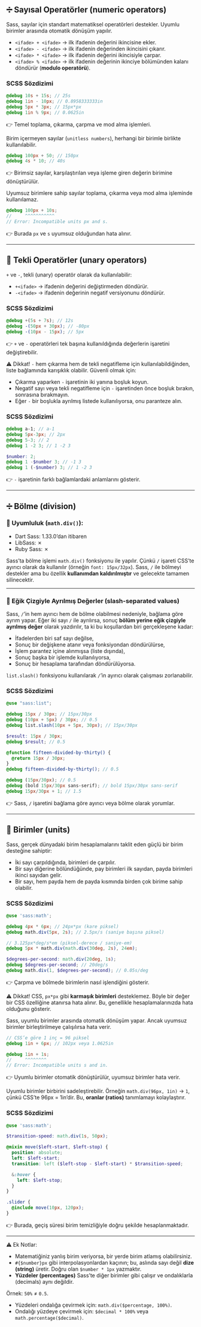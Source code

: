 ## ➗ Sayısal Operatörler (numeric operators)

Sass, sayılar için standart matematiksel operatörleri destekler. Uyumlu birimler arasında otomatik dönüşüm yapılır.

* `<ifade> + <ifade>` → ilk ifadenin değerini ikincisine ekler.
* `<ifade> - <ifade>` → ilk ifadenin değerinden ikincisini çıkarır.
* `<ifade> * <ifade>` → ilk ifadenin değerini ikincisiyle çarpar.
* `<ifade> % <ifade>` → ilk ifadenin değerinin ikinciye bölümünden kalanı döndürür (**modulo operatörü**).

### SCSS Sözdizimi

```scss
@debug 10s + 15s; // 25s
@debug 1in - 10px; // 0.8958333333in
@debug 5px * 3px; // 15px*px
@debug 1in % 9px; // 0.0625in
```

👉 Temel toplama, çıkarma, çarpma ve mod alma işlemleri.

Birim içermeyen sayılar (`unitless numbers`), herhangi bir birimle birlikte kullanılabilir.

```scss
@debug 100px + 50; // 150px
@debug 4s * 10; // 40s
```

👉 Birimsiz sayılar, karşılaştırılan veya işleme giren değerin birimine dönüştürülür.

Uyumsuz birimlere sahip sayılar toplama, çıkarma veya mod alma işleminde kullanılamaz.

```scss
@debug 100px + 10s;
//     ^^^^^^^^^^^
// Error: Incompatible units px and s.
```

👉 Burada `px` ve `s` uyumsuz olduğundan hata alınır.

---

## 🔀 Tekli Operatörler (unary operators)

`+` ve `-`, tekli (unary) operatör olarak da kullanılabilir:

* `+<ifade>` → ifadenin değerini değiştirmeden döndürür.
* `-<ifade>` → ifadenin değerinin negatif versiyonunu döndürür.

### SCSS Sözdizimi

```scss
@debug +(5s + 7s); // 12s
@debug -(50px + 30px); // -80px
@debug -(10px - 15px); // 5px
```

👉 `+` ve `-` operatörleri tek başına kullanıldığında değerlerin işaretini değiştirebilir.

⚠️ Dikkat!
`-` hem çıkarma hem de tekli negatifleme için kullanılabildiğinden, liste bağlamında karışıklık olabilir. Güvenli olmak için:

* Çıkarma yaparken `-` işaretinin iki yanına boşluk koyun.
* Negatif sayı veya tekli negatifleme için `-` işaretinden önce boşluk bırakın, sonrasına bırakmayın.
* Eğer `-` bir boşlukla ayrılmış listede kullanılıyorsa, onu paranteze alın.

### SCSS Sözdizimi

```scss
@debug a-1; // a-1
@debug 5px-3px; // 2px
@debug 5-3; // 2
@debug 1 -2 3; // 1 -2 3

$number: 2;
@debug 1 -$number 3; // -1 3
@debug 1 (-$number) 3; // 1 -2 3
```

👉 `-` işaretinin farklı bağlamlardaki anlamlarını gösterir.

---

## ➗ Bölme (division)

### 🧩 Uyumluluk (`math.div()`):

* Dart Sass: 1.33.0’dan itibaren
* LibSass: ✗
* Ruby Sass: ✗

Sass’ta bölme işlemi `math.div()` fonksiyonu ile yapılır. Çünkü `/` işareti CSS’te ayırıcı olarak da kullanılır (örneğin `font: 15px/32px`). Sass, `/` ile bölmeyi destekler ama bu özellik **kullanımdan kaldırılmıştır** ve gelecekte tamamen silinecektir.

---

### 🔀 Eğik Çizgiyle Ayrılmış Değerler (slash-separated values)

Sass, `/`’in hem ayırıcı hem de bölme olabilmesi nedeniyle, bağlama göre ayrım yapar. Eğer iki sayı `/` ile ayrılırsa, sonuç **bölüm yerine eğik çizgiyle ayrılmış değer** olarak yazdırılır, ta ki bu koşullardan biri gerçekleşene kadar:

* İfadelerden biri saf sayı değilse,
* Sonuç bir değişkene atanır veya fonksiyondan döndürülürse,
* İşlem parantez içine alınmışsa (liste dışında),
* Sonuç başka bir işlemde kullanılıyorsa,
* Sonuç bir hesaplama tarafından döndürülüyorsa.

`list.slash()` fonksiyonu kullanılarak `/`’in ayırıcı olarak çalışması zorlanabilir.

### SCSS Sözdizimi

```scss
@use "sass:list";

@debug 15px / 30px; // 15px/30px
@debug (10px + 5px) / 30px; // 0.5
@debug list.slash(10px + 5px, 30px); // 15px/30px

$result: 15px / 30px;
@debug $result; // 0.5

@function fifteen-divided-by-thirty() {
  @return 15px / 30px;
}
@debug fifteen-divided-by-thirty(); // 0.5

@debug (15px/30px); // 0.5
@debug (bold 15px/30px sans-serif); // bold 15px/30px sans-serif
@debug 15px/30px + 1; // 1.5
```

👉 Sass, `/` işaretini bağlama göre ayırıcı veya bölme olarak yorumlar.

---

## 📏 Birimler (units)

Sass, gerçek dünyadaki birim hesaplamalarını taklit eden güçlü bir birim desteğine sahiptir:

* İki sayı çarpıldığında, birimleri de çarpılır.
* Bir sayı diğerine bölündüğünde, pay birimleri ilk sayıdan, payda birimleri ikinci sayıdan gelir.
* Bir sayı, hem payda hem de payda kısmında birden çok birime sahip olabilir.

### SCSS Sözdizimi

```scss
@use 'sass:math';

@debug 4px * 6px; // 24px*px (kare piksel)
@debug math.div(5px, 2s); // 2.5px/s (saniye başına piksel)

// 3.125px*deg/s*em (piksel-derece / saniye-em)
@debug 5px * math.div(math.div(30deg, 2s), 24em);

$degrees-per-second: math.div(20deg, 1s);
@debug $degrees-per-second; // 20deg/s
@debug math.div(1, $degrees-per-second); // 0.05s/deg
```

👉 Çarpma ve bölmede birimlerin nasıl işlendiğini gösterir.

⚠️ Dikkat!
CSS, `px*px` gibi **karmaşık birimleri** desteklemez. Böyle bir değer bir CSS özelliğine atanırsa hata alınır. Bu, genellikle hesaplamalarınızda hata olduğunu gösterir.

Sass, uyumlu birimler arasında otomatik dönüşüm yapar. Ancak uyumsuz birimler birleştirilmeye çalışılırsa hata verir.

```scss
// CSS’e göre 1 inç = 96 piksel
@debug 1in + 6px; // 102px veya 1.0625in

@debug 1in + 1s;
//     ^^^^^^^^
// Error: Incompatible units s and in.
```

👉 Uyumlu birimler otomatik dönüştürülür, uyumsuz birimler hata verir.

Uyumlu birimler birbirini sadeleştirebilir. Örneğin `math.div(96px, 1in)` → `1`, çünkü CSS’te 96px = 1in’dir. Bu, **oranlar (ratios)** tanımlamayı kolaylaştırır.

### SCSS Sözdizimi

```scss
@use 'sass:math';

$transition-speed: math.div(1s, 50px);

@mixin move($left-start, $left-stop) {
  position: absolute;
  left: $left-start;
  transition: left ($left-stop - $left-start) * $transition-speed;

  &:hover {
    left: $left-stop;
  }
}

.slider {
  @include move(10px, 120px);
}
```

👉 Burada, geçiş süresi birim temizliğiyle doğru şekilde hesaplanmaktadır.

---

⚠️ Ek Notlar:

* Matematiğiniz yanlış birim veriyorsa, bir yerde birim atlamış olabilirsiniz.
* `#{$number}px` gibi interpolasyonlardan kaçının; bu, aslında sayı değil **dize (string)** üretir. Doğru olan `$number * 1px` yazmaktır.
* **Yüzdeler (percentages)** Sass’te diğer birimler gibi çalışır ve ondalıklarla (decimals) aynı değildir.

Örnek: `50%` ≠ `0.5`.

* Yüzdeleri ondalığa çevirmek için: `math.div($percentage, 100%)`.
* Ondalığı yüzdeye çevirmek için: `$decimal * 100%` veya `math.percentage($decimal)`.
